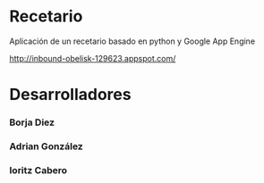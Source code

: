 # Recetario
Aplicación de un recetario basado en python y Google App Engine

http://inbound-obelisk-129623.appspot.com/




# Desarrolladores

  ### Borja Diez
  ### Adrian González
  ### Ioritz Cabero
